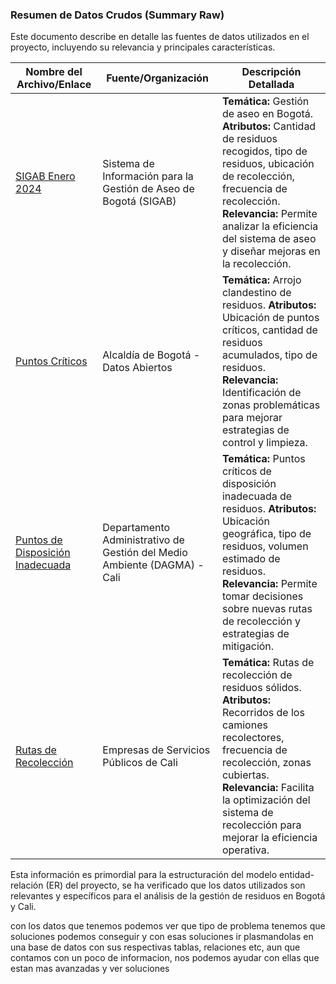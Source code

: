 ### Resumen de Datos Crudos (Summary Raw)

Este documento describe en detalle las fuentes de datos utilizados en el proyecto, incluyendo su relevancia y principales características.

| Nombre del Archivo/Enlace | Fuente/Organización | Descripción Detallada |
|--------------------------|--------------------|----------------------|
| [SIGAB Enero 2024](https://datosabiertos.bogota.gov.co/dataset/sigab-enero-2024) | Sistema de Información para la Gestión de Aseo de Bogotá (SIGAB) | **Temática:** Gestión de aseo en Bogotá. **Atributos:** Cantidad de residuos recogidos, tipo de residuos, ubicación de recolección, frecuencia de recolección. **Relevancia:** Permite analizar la eficiencia del sistema de aseo y diseñar mejoras en la recolección. |
| [Puntos Críticos](https://datosabiertos.bogota.gov.co/dataset/puntos-criticos-arrojo-clandestino-residuos-bogota-d-c) | Alcaldía de Bogotá - Datos Abiertos | **Temática:** Arrojo clandestino de residuos. **Atributos:** Ubicación de puntos críticos, cantidad de residuos acumulados, tipo de residuos. **Relevancia:** Identificación de zonas problemáticas para mejorar estrategias de control y limpieza. |
| [Puntos de Disposición Inadecuada](https://datos.cali.gov.co/dataset/pt-pgirs-puntos-de-disposicion-inadecuada-de-residuos) | Departamento Administrativo de Gestión del Medio Ambiente (DAGMA) - Cali | **Temática:** Puntos críticos de disposición inadecuada de residuos. **Atributos:** Ubicación geográfica, tipo de residuos, volumen estimado de residuos. **Relevancia:** Permite tomar decisiones sobre nuevas rutas de recolección y estrategias de mitigación. |
| [Rutas de Recolección](https://datos.cali.gov.co/dataset/pt-pgirs-rutas-de-recoleccion-de-residuos-solidos) | Empresas de Servicios Públicos de Cali | **Temática:** Rutas de recolección de residuos sólidos. **Atributos:** Recorridos de los camiones recolectores, frecuencia de recolección, zonas cubiertas. **Relevancia:** Facilita la optimización del sistema de recolección para mejorar la eficiencia operativa. |

Esta información es primordial para la estructuración del modelo entidad-relación (ER) del proyecto, se ha verificado que los datos utilizados son relevantes y específicos para el análisis de la gestión de residuos en Bogotá y Cali.

con los datos que tenemos podemos ver que tipo de problema tenemos que soluciones podemos conseguir y con esas soluciones ir plasmandolas en una base de datos con sus respectivas tablas, relaciones etc, aun que contamos con un poco de informacion, nos podemos ayudar con ellas que estan mas avanzadas y ver soluciones
